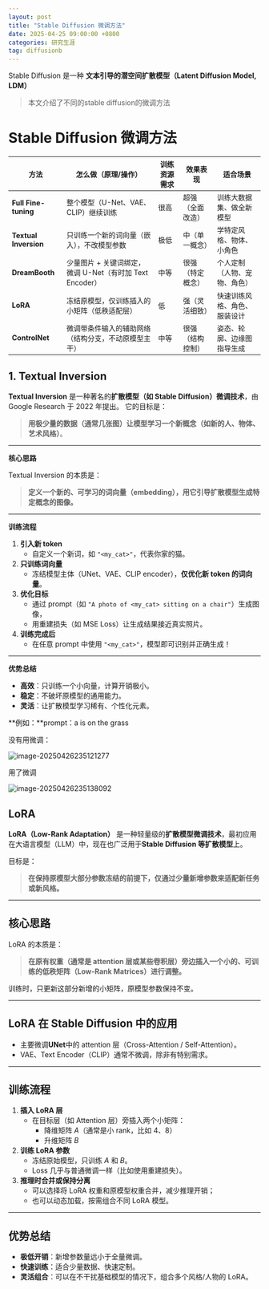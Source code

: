 ```yaml
---
layout: post
title: "Stable Diffusion 微调方法"
date: 2025-04-25 09:00:00 +0800 
categories: 研究生涯
tag: diffusionb
---
```




Stable Diffusion 是一种 **文本引导的潜空间扩散模型（Latent Diffusion Model, LDM）**







>本文介绍了不同的stable diffusion的微调方法



<!-- more -->

# Stable Diffusion 微调方法



| 方法                  | 怎么做（原理/操作）                                      | 训练资源需求 | 效果表现         | 适合场景                     |
| --------------------- | -------------------------------------------------------- | ------------ | ---------------- | ---------------------------- |
| **Full Fine-tuning**  | 整个模型（U-Net、VAE、CLIP）继续训练                     | 很高         | 超强（全面改造） | 训练大数据集、做全新模型     |
| **Textual Inversion** | 只训练一个新的词向量（嵌入），不改模型参数               | 极低         | 中（单一概念）   | 学特定风格、物体、小角色     |
| **DreamBooth**        | 少量图片 + 关键词绑定，微调 U-Net（有时加 Text Encoder） | 中等         | 很强（特定概念） | 个人定制（人物、宠物、角色） |
| **LoRA**              | 冻结原模型，仅训练插入的小矩阵（低秩适配层）             | 低           | 强（灵活细致）   | 快速训练风格、角色、服装设计 |
| **ControlNet**        | 微调带条件输入的辅助网络（结构分支，不动原模型主干）     | 中等         | 很强（结构控制） | 姿态、轮廓、边缘图指导生成   |



## 1. Textual Inversion

**Textual Inversion** 是一种著名的**扩散模型（如 Stable Diffusion）微调技术**，由 Google Research 于 2022 年提出。
 它的目标是：

> **用极少量的数据（通常几张图）让模型学习一个新概念（如新的人、物体、艺术风格）**。

------

**核心思路**

Textual Inversion 的本质是：

> **定义一个新的、可学习的词向量（embedding），用它引导扩散模型生成特定概念的图像。**

------

**训练流程**

1. **引入新 token**
   - 自定义一个新词，如 `"<my_cat>"`，代表你家的猫。
2. **只训练词向量**
   - 冻结模型主体（UNet、VAE、CLIP encoder），**仅优化新 token 的词向量**。
3. **优化目标**
   - 通过 prompt（如 `"A photo of <my_cat> sitting on a chair"`）生成图像，
   - 用重建损失（如 MSE Loss）让生成结果接近真实照片。
4. **训练完成后**
   - 在任意 prompt 中使用 `"<my_cat>"`，模型即可识别并正确生成！

------

**优势总结**

- **高效**：只训练一个小向量，计算开销极小。
- **稳定**：不破坏原模型的通用能力。
- **灵活**：让扩散模型学习稀有、个性化元素。





**例如：**prompt：a <cat-toy> is on the grass



没有用<cat-toy>微调：

![image-20250426235121277](\_posts\postgraduate\Python\styles\images\blog\image-20250426235121277.png)



用了<cat-toy>微调

![image-20250426235138092](\_posts\postgraduate\Python\styles\images\blog\image-20250426235138092.png)





## LoRA

**LoRA（Low-Rank Adaptation）** 是一种轻量级的**扩散模型微调技术**，最初应用在大语言模型（LLM）中，现在也广泛用于**Stable Diffusion 等扩散模型**上。

目标是：

> **在保持原模型大部分参数冻结的前提下，仅通过少量新增参数来适配新任务或新风格。**

------

## 核心思路

LoRA 的本质是：

> **在原有权重（通常是 attention 层或某些卷积层）旁边插入一个小的、可训练的低秩矩阵（Low-Rank Matrices）进行调整。**

训练时，只更新这部分新增的小矩阵，原模型参数保持不变。

------

## LoRA 在 Stable Diffusion 中的应用

- 主要微调**UNet**中的 attention 层（Cross-Attention / Self-Attention）。
- VAE、Text Encoder（CLIP）通常不微调，除非有特别需求。

------

## 训练流程

1. **插入 LoRA 层**
   - 在目标层（如 Attention 层）旁插入两个小矩阵：
     - 降维矩阵 $A$（通常是小 rank，比如 4、8）
     - 升维矩阵 $B$
2. **训练 LoRA 参数**
   - 冻结原始模型，只训练 $A$ 和 $B$。
   - Loss 几乎与普通微调一样（比如使用重建损失）。
3. **推理时合并或保持分离**
   - 可以选择将 LoRA 权重和原模型权重合并，减少推理开销；
   - 也可以动态加载，按需组合不同 LoRA 模型。

------

## 优势总结

- **极低开销**：新增参数量远小于全量微调。
- **快速训练**：适合少量数据、快速定制。
- **灵活组合**：可以在不干扰基础模型的情况下，组合多个风格/人物的 LoRA。